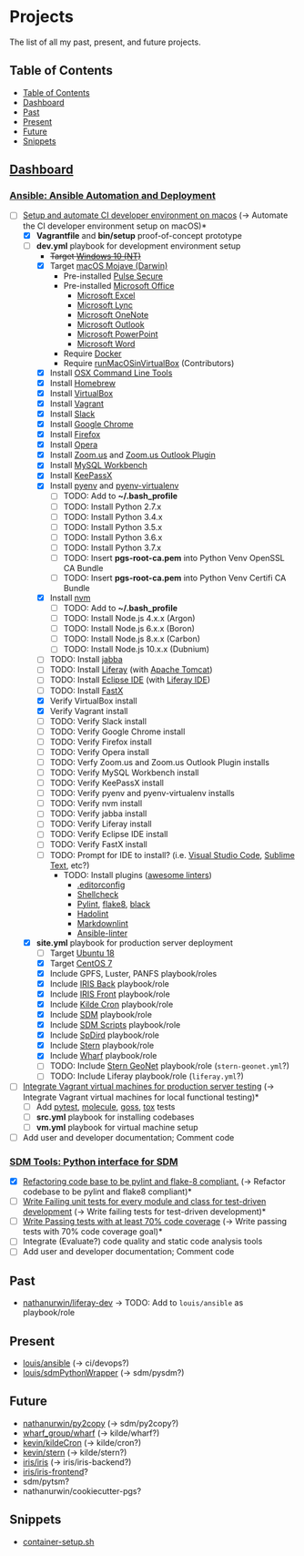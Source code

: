 # Projects

The list of all my past, present, and future projects.

## Table of Contents

- [Table of Contents](#table-of-contents)
- [Dashboard](#dashboard)
- [Past](#past)
- [Present](#present)
- [Future](#future)
- [Snippets](#snippets)

## [Dashboard](https://techissue.pgs.com/secure/Dashboard.jspa)

### [Ansible: Ansible Automation and Deployment](https://techissue.pgs.com/browse/CIKILDE-135)

- [ ] [Setup and automate CI developer environment on macos](https://techissue.pgs.com/browse/CIKILDE-175) (-> Automate the CI developer environment setup on macOS)*
  - [x] **Vagrantfile** and **bin/setup** proof-of-concept prototype
  - [ ] **dev.yml** playbook for development environment setup
    - ~~Target [Windows 10 (NT)](https://www.microsoft.com/en-us/windows/get-windows-10)~~
    - [x] Target [macOS Mojave (Darwin)](https://www.apple.com/macos/mojave/)
      - Pre-installed [Pulse Secure](https://www.pulsesecure.net/)
      - Pre-installed [Microsoft Office](https://www.office.com/)
        - [Microsoft Excel](https://products.office.com/en-us/excel)
        - [Microsoft Lync](https://products.office.com/en-us/previous-versions/microsoft-lync-2013)
        - [Microsoft OneNote](https://products.office.com/en-us/onenote/digital-note-taking-app)
        - [Microsoft Outlook](https://products.office.com/en-us/outlook/email-and-calendar-software-microsoft-outlook)
        - [Microsoft PowerPoint](https://products.office.com/en-us/powerpoint)
        - [Microsoft Word](https://products.office.com/en-us/word)
      - Require [Docker](https://www.docker.com/)
      - Require [runMacOSinVirtualBox](https://github.com/AlexanderWillner/runMacOSinVirtualBox) (Contributors)
    - [x] Install [OSX Command Line Tools](https://github.com/elliotweiser/ansible-osx-command-line-tools)
    - [x] Install [Homebrew](https://brew.sh/)
    - [x] Install [VirtualBox](https://www.virtualbox.org/)
    - [x] Install [Vagrant](https://www.vagrantup.com/)
    - [x] Install [Slack](https://slack.com/)
    - [x] Install [Google Chrome](https://www.google.com/chrome/)
    - [x] Install [Firefox](https://www.mozilla.org/en-US/firefox/)
    - [x] Install [Opera](https://www.opera.com/)
    - [x] Install [Zoom.us](https://zoom.us/) and [Zoom.us Outlook Plugin](https://support.zoom.us/hc/en-us/articles/200881399-Microsoft-Outlook-Plugin)
    - [x] Install [MySQL Workbench](https://www.mysql.com/products/workbench/)
    - [x] Install [KeePassX](https://www.keepassx.org/)
    - [x] Install [pyenv](https://github.com/pyenv/pyenv) and [pyenv-virtualenv](https://github.com/pyenv/pyenv-virtualenv)
      - [ ] TODO: Add to **~/.bash_profile**
      - [ ] TODO: Install Python 2.7.x
      - [ ] TODO: Install Python 3.4.x
      - [ ] TODO: Install Python 3.5.x
      - [ ] TODO: Install Python 3.6.x
      - [ ] TODO: Install Python 3.7.x
      - [ ] TODO: Insert **pgs-root-ca.pem** into Python Venv OpenSSL CA Bundle
      - [ ] TODO: Insert **pgs-root-ca.pem** into Python Venv Certifi CA Bundle
    - [x] Install [nvm](https://github.com/creationix/nvm)
      - [ ] TODO: Add to **~/.bash_profile**
      - [ ] TODO: Install Node.js 4.x.x (Argon)
      - [ ] TODO: Install Node.js 6.x.x (Boron)
      - [ ] TODO: Install Node.js 8.x.x (Carbon)
      - [ ] TODO: Install Node.js 10.x.x (Dubnium)
    - [ ] TODO: Install [jabba](https://github.com/shyiko/jabba)
    - [ ] TODO: Install [Liferay](https://www.liferay.com/) (with [Apache Tomcat](http://tomcat.apache.org/))
    - [ ] TODO: Install [Eclipse IDE](https://www.eclipse.org/ide/) (with [Liferay IDE](https://dev.liferay.com/de/develop/tutorials/-/knowledge_base/7-0/installing-liferay-ide))
    - [ ] TODO: Install [FastX](https://www.starnet.com/fastx/)
    - [x] Verify VirtualBox install
    - [x] Verify Vagrant install
    - [ ] TODO: Verify Slack install
    - [ ] TODO: Verify Google Chrome install
    - [ ] TODO: Verify Firefox install
    - [ ] TODO: Verify Opera install
    - [ ] TODO: Verfy Zoom.us and Zoom.us Outlook Plugin installs
    - [ ] TODO: Verify MySQL Workbench install
    - [ ] TODO: Verify KeePassX install
    - [ ] TODO: Verify pyenv and pyenv-virtualenv installs
    - [ ] TODO: Verify nvm install
    - [ ] TODO: Verify jabba install
    - [ ] TODO: Verify Liferay install
    - [ ] TODO: Verify Eclipse IDE install
    - [ ] TODO: Verify FastX install
    - [ ] TODO: Prompt for IDE to install? (i.e. [Visual Studio Code](https://code.visualstudio.com/), [Sublime Text](https://www.sublimetext.com/), etc?)
      - TODO: Install plugins ([awesome linters](https://github.com/caramelomartins/awesome-linters))
        - [.editorconfig](https://editorconfig.org/)
        - [Shellcheck](https://www.shellcheck.net/)
        - [Pylint](https://www.pylint.org/), [flake8](https://github.com/PyCQA/flake8), [black](https://github.com/ambv/black)
        - [Hadolint](http://hadolint.lukasmartinelli.ch/)
        - [Markdownlint](https://github.com/markdownlint/markdownlint)
        - [Ansible-linter](https://github.com/ansible/ansible-lint)

  - [x] **site.yml** playbook for production server deployment
    - [ ] Target [Ubuntu 18](https://www.ubuntu.com/)
    - [x] Target [CentOS 7](https://www.centos.org/)
    - [x] Include GPFS, Luster, PANFS playbook/roles
    - [x] Include [IRIS Back](https://lgitlab.lon.compute.pgs.com/iris/iris) playbook/role
    - [x] Include [IRIS Front](https://lgitlab.lon.compute.pgs.com/iris/iris-frontend) playbook/role
    - [x] Include [Kilde Cron](https://lgitlab.lon.compute.pgs.com/kevin/kildeCron) playbook/role
    - [x] Include [SDM](https://lgitlab.lon.compute.pgs.com/sdm/libsdm) playbook/role
    - [x] Include [SDM Scripts](https://lgitlab.lon.compute.pgs.com/louis/sdmPythonWrapper) playbook/role
    - [x] Include [SpDird](https://lgitlab.lon.compute.pgs.com/louis/sdmPythonWrapper/tree/master/services/sdmCreateDir) playbook/role
    - [x] Include [Stern](https://lgitlab.lon.compute.pgs.com/kevin/stern) playbook/role
    - [x] Include [Wharf](https://lgitlab.lon.compute.pgs.com/wharf_group/wharf) playbook/role
    - [ ] TODO: Include [Stern GeoNet](https://lgitlab.lon.compute.pgs.com/kevin/stern/tree/master/pgs/geonet) playbook/role (`stern-geonet.yml`?)
    - [ ] TODO: Include Liferay playbook/role (`liferay.yml`?)
- [ ] [Integrate Vagrant virtual machines for production server testing](https://techissue.pgs.com/browse/CIKILDE-176) (-> Integrate Vagrant virtual machines for local functional testing)*
  - [ ] Add [pytest](https://docs.pytest.org/en/latest/), [molecule](https://github.com/ansible/molecule), [goss](https://github.com/aelsabbahy/goss), [tox](https://github.com/tox-dev/tox) tests
  - [ ] **src.yml** playbook for installing codebases
  - [ ] **vm.yml** playbook for virtual machine setup
- [ ] Add user and developer documentation; Comment code

### [SDM Tools: Python interface for SDM](https://techissue.pgs.com/browse/CIKILDE-136)

- [x] [Refactoring code base to be pylint and flake-8 compliant.](https://techissue.pgs.com/browse/CIKILDE-168) (-> Refactor codebase to be pylint and flake8 compliant)*
- [ ] [Write Failing unit tests for every module and class for test-driven development](https://techissue.pgs.com/browse/CIKILDE-169) (-> Write failing tests for test-driven development)*
- [ ] [Write Passing tests with at least 70% code coverage](https://techissue.pgs.com/browse/CIKILDE-204) (-> Write passing tests with 70% code coverage goal)*
- [ ] Integrate (Evaluate?) code quality and static code analysis tools
- [ ] Add user and developer documentation; Comment code

## Past

- [nathanurwin/liferay-dev](https://lgitlab.lon.compute.pgs.com/nathanurwin/liferay-dev) -> TODO: Add to `louis/ansible` as playbook/role

## Present

- [louis/ansible](https://lgitlab.lon.compute.pgs.com/louis/ansible/tree/nathan) (-> ci/devops?)
- [louis/sdmPythonWrapper](https://lgitlab.lon.compute.pgs.com/louis/sdmPythonWrapper/tree/nathan) (-> sdm/pysdm?)

## Future

- [nathanurwin/py2copy](https://lgitlab.lon.compute.pgs.com/nathanurwin/py2copy) (-> sdm/py2copy?)
- [wharf_group/wharf](https://lgitlab.lon.compute.pgs.com/wharf_group/wharf) (-> kilde/wharf?)
- [kevin/kildeCron](https://lgitlab.lon.compute.pgs.com/kevin/kildeCron) (-> kilde/cron?)
- [kevin/stern](https://lgitlab.lon.compute.pgs.com/kevin/stern) (-> kilde/stern?)
- [iris/iris](https://lgitlab.lon.compute.pgs.com/iris/iris) (-> iris/iris-backend?)
- [iris/iris-frontend](https://lgitlab.lon.compute.pgs.com/iris/iris-frontend)?
- sdm/pytsm?
- nathanurwin/cookiecutter-pgs?

## Snippets

- [container-setup.sh](https://lgitlab.lon.compute.pgs.com/snippets/3)
